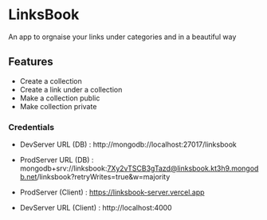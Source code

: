 # LinksBook

An app to orgnaise your links under categories and in a beautiful way

## Features
- Create a collection
- Create a link under a collection
- Make a collection public
- Make collection private

### Credentials 

- DevServer URL (DB) : http://mongodb://localhost:27017/linksbook

- ProdServer URL (DB) : mongodb+srv://linksbook:7Xy2vTSCB3gTazd@linksbook.kt3h9.mongodb.net/linksbook?retryWrites=true&w=majority

- ProdServer (Client) : https://linksbook-server.vercel.app

- DevServer URL (Client) : http://localhost:4000